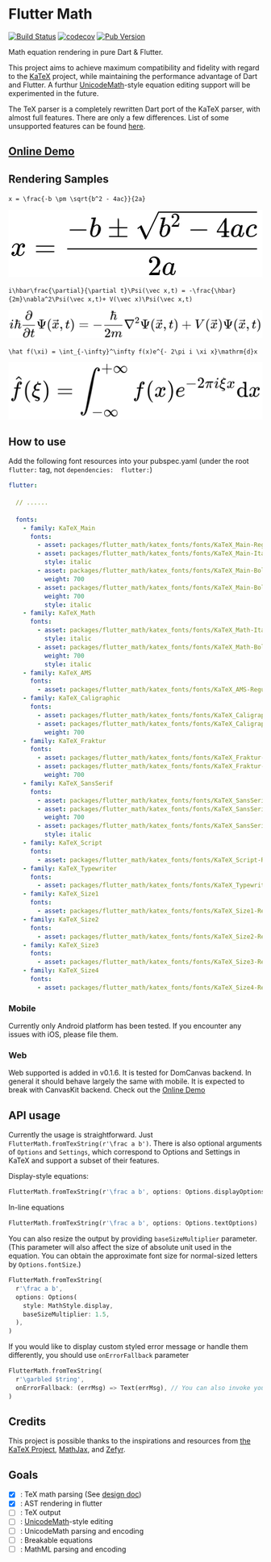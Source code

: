 # Flutter Math

[![Build Status](https://travis-ci.com/znjameswu/flutter_math.svg?branch=master)](https://travis-ci.com/znjameswu/flutter_math) [![codecov](https://codecov.io/gh/znjameswu/flutter_math/branch/master/graph/badge.svg)](https://codecov.io/gh/znjameswu/flutter_math) [![Pub Version](https://img.shields.io/pub/v/flutter_math)](https://pub.dev/packages/flutter_math)

Math equation rendering in pure Dart & Flutter. 


This project aims to achieve maximum compatibility and fidelity with regard to the [KaTeX](https://github.com/KaTeX/KaTeX) project, while maintaining the performance advantage of Dart and Flutter. A furthur [UnicodeMath](https://www.unicode.org/notes/tn28/UTN28-PlainTextMath-v3.1.pdf)-style equation editing support will be experimented in the future.


The TeX parser is a completely rewritten Dart port of the KaTeX parser, with almost full features. There are only a few differences. List of some unsupported features can be found [here](doc/unsupported.md).

## [Online Demo](https://znjameswu.github.io/flutter_math_demo/)

## Rendering Samples

`x = \frac{-b \pm \sqrt{b^2 - 4ac}}{2a}`

![Example1](doc/img/delta.png)

`i\hbar\frac{\partial}{\partial t}\Psi(\vec x,t) = -\frac{\hbar}{2m}\nabla^2\Psi(\vec x,t)+ V(\vec x)\Psi(\vec x,t)`

![Example2](doc/img/schrodinger.png)

`\hat f(\xi) = \int_{-\infty}^\infty f(x)e^{- 2\pi i \xi x}\mathrm{d}x`

![Example3](doc/img/fourier.png)


## How to use
Add the following font resources into your pubspec.yaml (under the root `flutter:` tag, not `dependencies:  flutter:`)
```yaml
flutter:

  // ......

  fonts:
    - family: KaTeX_Main
      fonts:
        - asset: packages/flutter_math/katex_fonts/fonts/KaTeX_Main-Regular.ttf
        - asset: packages/flutter_math/katex_fonts/fonts/KaTeX_Main-Italic.ttf
          style: italic
        - asset: packages/flutter_math/katex_fonts/fonts/KaTeX_Main-Bold.ttf
          weight: 700
        - asset: packages/flutter_math/katex_fonts/fonts/KaTeX_Main-BoldItalic.ttf
          weight: 700
          style: italic
    - family: KaTeX_Math
      fonts:
        - asset: packages/flutter_math/katex_fonts/fonts/KaTeX_Math-Italic.ttf
          style: italic
        - asset: packages/flutter_math/katex_fonts/fonts/KaTeX_Math-BoldItalic.ttf
          weight: 700
          style: italic
    - family: KaTeX_AMS
      fonts:
        - asset: packages/flutter_math/katex_fonts/fonts/KaTeX_AMS-Regular.ttf
    - family: KaTeX_Caligraphic
      fonts:
        - asset: packages/flutter_math/katex_fonts/fonts/KaTeX_Caligraphic-Regular.ttf
        - asset: packages/flutter_math/katex_fonts/fonts/KaTeX_Caligraphic-Bold.ttf
          weight: 700
    - family: KaTeX_Fraktur
      fonts:
        - asset: packages/flutter_math/katex_fonts/fonts/KaTeX_Fraktur-Regular.ttf
        - asset: packages/flutter_math/katex_fonts/fonts/KaTeX_Fraktur-Bold.ttf
          weight: 700
    - family: KaTeX_SansSerif
      fonts:
        - asset: packages/flutter_math/katex_fonts/fonts/KaTeX_SansSerif-Regular.ttf
        - asset: packages/flutter_math/katex_fonts/fonts/KaTeX_SansSerif-Bold.ttf
          weight: 700
        - asset: packages/flutter_math/katex_fonts/fonts/KaTeX_SansSerif-Italic.ttf
          style: italic
    - family: KaTeX_Script
      fonts:
        - asset: packages/flutter_math/katex_fonts/fonts/KaTeX_Script-Regular.ttf
    - family: KaTeX_Typewriter
      fonts:
        - asset: packages/flutter_math/katex_fonts/fonts/KaTeX_Typewriter-Regular.ttf
    - family: KaTeX_Size1
      fonts:
        - asset: packages/flutter_math/katex_fonts/fonts/KaTeX_Size1-Regular.ttf
    - family: KaTeX_Size2
      fonts:
        - asset: packages/flutter_math/katex_fonts/fonts/KaTeX_Size2-Regular.ttf
    - family: KaTeX_Size3
      fonts:
        - asset: packages/flutter_math/katex_fonts/fonts/KaTeX_Size3-Regular.ttf
    - family: KaTeX_Size4
      fonts:
        - asset: packages/flutter_math/katex_fonts/fonts/KaTeX_Size4-Regular.ttf
```
### Mobile
Currently only Android platform has been tested. If you encounter any issues with iOS, please file them.

### Web
Web supported is added in v0.1.6. It is tested for DomCanvas backend. In general it should behave largely the same with mobile. It is expected to break with CanvasKit backend. Check out the [Online Demo](https://znjameswu.github.io/flutter_math_pages/)

## API usage
Currently the usage is straightforward. Just `FlutterMath.fromTexString(r'\frac a b')`. There is also optional arguments of `Options` and `Settings`, which correspond to Options and Settings in KaTeX and support a subset of their features.

Display-style equations:
```dart
FlutterMath.fromTexString(r'\frac a b', options: Options.displayOptions)
```

In-line equations
```dart
FlutterMath.fromTexString(r'\frac a b', options: Options.textOptions)
```

You can also resize the output by providing `baseSizeMultiplier` parameter. (This parameter will also affect the size of absolute unit used in the equation. You can obtain the approximate font size for normal-sized letters by `Options.fontSize`.)

```dart
FlutterMath.fromTexString(
  r'\frac a b', 
  options: Options(
    style: MathStyle.display, 
    baseSizeMultiplier: 1.5,
  ),
)
```

If you would like to display custom styled error message or handle them differently, you should use `onErrorFallback` parameter

```dart
FlutterMath.fromTexString(
  r'\garbled $tring', 
  onErrorFallback: (errMsg) => Text(errMsg), // You can also invoke your handler here
)
```

## Credits
This project is possible thanks to the inspirations and resources from [the KaTeX Project](https://katex.org/), [MathJax](www.mathjax.org), and [Zefyr](https://github.com/memspace/zefyr).

## Goals
- [x] : TeX math parsing (See [design doc](doc/design.md))
- [x] : AST rendering in flutter
- [ ] : TeX output
- [ ] : [UnicodeMath](https://www.unicode.org/notes/tn28/UTN28-PlainTextMath-v3.1.pdf)-style editing
- [ ] : UnicodeMath parsing and encoding
- [ ] : Breakable equations
- [ ] : MathML parsing and encoding
